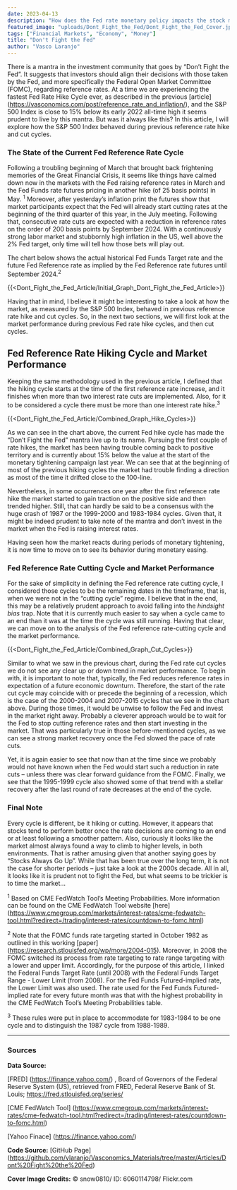 ```yaml
---
date: 2023-04-13
description: "How does the Fed rate monetary policy impacts the stock market?"
featured_image: "uploads/Dont_Fight_the_Fed/Dont_Fight_the_Fed_Cover.jpg"
tags: ["Financial Markets", "Economy", "Money"]
title: "Don't Fight the Fed"
author: "Vasco Laranjo"
---
```

There is a mantra in the investment community that goes by “Don’t Fight the Fed”. It suggests that investors should align their decisions with those taken by the Fed, and more specifically the Federal Open Market Committee (FOMC), regarding reference rates. At a time we are experiencing the fastest Fed Rate Hike Cycle ever, as described in the previous [article] (https://vasconomics.com/post/reference_rate_and_inflation/), and the S&P 500 Index is close to 15% below its early 2022 all-time high it seems prudent to live by this mantra. But was it always like this? In this article, I will explore how the S&P 500 Index behaved during previous reference rate hike and cut cycles.

### The State of the Current Fed Reference Rate Cycle

Following a troubling beginning of March that brought back frightening memories of the Great Financial Crisis, it seems like things have calmed down now in the markets with the Fed raising reference rates in March and the Fed Funds rate futures pricing in another hike (of 25 basis points) in May. <sup>1</sup> Moreover, after yesterday’s inflation print the futures show that market participants expect that the Fed will already start cutting rates at the beginning of the third quarter of this year, in the July meeting. Following that, consecutive rate cuts are expected with a reduction in reference rates on the order of 200 basis points by September 2024. With a continuously strong labor market and stubbornly high inflation in the US, well above the 2% Fed target, only time will tell how those bets will play out.

The chart below shows the actual historical Fed Funds Target rate and the future Fed Reference rate as implied by the Fed Reference rate futures until September 2024.<sup>2</sup>

{{<Dont_Fight_the_Fed_Article/Initial_Graph_Dont_Fight_the_Fed_Article>}}

Having that in mind, I believe it might be interesting to take a look at how the market, as measured by the S&P 500 Index, behaved in previous reference rate hike and cut cycles. So, in the next two sections, we will first look at the market performance during previous Fed rate hike cycles, and then cut cycles.

## Fed Reference Rate Hiking Cycle and Market Performance

Keeping the same methodology used in the previous article, I defined that the hiking cycle starts at the time of the first reference rate increase, and it finishes when more than two interest rate cuts are implemented. Also, for it to be considered a cycle there must be more than one interest rate hike.<sup>3</sup>

{{<Dont_Fight_the_Fed_Article/Combined_Graph_Hike_Cycles>}}

As we can see in the chart above, the current Fed hike cycle has made the “Don’t Fight the Fed” mantra live up to its name. Pursuing the first couple of rate hikes, the market has been having trouble coming back to positive territory and is currently about 15% below the value at the start of the monetary tightening campaign last year. We can see that at the beginning of most of the previous hiking cycles the market had trouble finding a direction as most of the time it drifted close to the 100-line.

Nevertheless, in some occurrences one year after the first reference rate hike the market started to gain traction on the positive side and then trended higher. Still, that can hardly be said to be a consensus with the huge crash of 1987 or the 1999-2000 and 1983-1984 cycles. Given that, it might be indeed prudent to take note of the mantra and don’t invest in the market when the Fed is raising interest rates.

Having seen how the market reacts during periods of monetary tightening, it is now time to move on to see its behavior during monetary easing.

### Fed Reference Rate Cutting Cycle and Market Performance

For the sake of simplicity in defining the Fed reference rate cutting cycle, I considered those cycles to be the remaining dates in the timeframe, that is, when we were not in the “cutting cycle” regime. I believe that in the end, this may be a relatively prudent approach to avoid falling into the *hindsight bias* trap. Note that it is currently much easier to say when a cycle came to an end than it was at the time the cycle was still running. Having that clear, we can move on to the analysis of the Fed reference rate-cutting cycle and the market performance.

{{<Dont_Fight_the_Fed_Article/Combined_Graph_Cut_Cycles>}}

Similar to what we saw in the previous chart, during the Fed rate cut cycles we do not see any clear up or down trend in market performance. To begin with, it is important to note that, typically, the Fed reduces reference rates in expectation of a future economic downturn. Therefore, the start of the rate cut cycle may coincide with or precede the beginning of a recession, which is the case of the 2000-2004 and 2007-2015 cycles that we see in the chart above. During those times, it would be unwise to follow the Fed and invest in the market right away. Probably a cleverer approach would be to wait for the Fed to stop cutting reference rates and then start investing in the market. That was particularly true in those before-mentioned cycles, as we can see a strong market recovery once the Fed slowed the pace of rate cuts.

Yet, it is again easier to see that now than at the time since we probably would not have known when the Fed would start such a reduction in rate cuts – unless there was clear forward guidance from the FOMC. Finally, we see that the 1995-1999 cycle also showed some of that trend with a stellar recovery after the last round of rate decreases at the end of the cycle.

### Final Note

Every cycle is different, be it hiking or cutting. However, it appears that stocks tend to perform better once the rate decisions are coming to an end or at least following a smoother pattern. Also, curiously it looks like the market almost always found a way to climb to higher levels, in both environments. That is rather amusing given that another saying goes by “Stocks Always Go Up”. While that has been true over the long term, it is not the case for shorter periods – just take a look at the 2000s decade. All in all, it looks like it is prudent not to fight the Fed, but what seems to be trickier is to time the market…

<sup>1</sup> Based on CME FedWatch Tool’s Meeting Probabilities. More information can be found on the CME FedWatch Tool website [here] (https://www.cmegroup.com/markets/interest-rates/cme-fedwatch-tool.html?redirect=/trading/interest-rates/countdown-to-fomc.html)

<sup>2</sup> Note that the FOMC funds rate targeting started in October 1982 as outlined in this working [paper] (https://research.stlouisfed.org/wp/more/2004-015). Moreover, in 2008 the FOMC switched its process from rate targeting to rate range targeting with a lower and upper limit. Accordingly, for the purpose of this article, I linked the Federal Funds Target Rate (until 2008) with the Federal Funds Target Range - Lower Limit (from 2008). For the Fed Funds Futured-implied rate, the Lower Limit was also used. The rate used for the Fed Funds Futured-implied rate for every future month was that with the highest probability in the CME FedWatch Tool’s Meeting Probabilities table.

<sup>3</sup> These rules were put in place to accommodate for 1983-1984 to be one cycle and to distinguish the 1987 cycle from 1988-1989.

---
### Sources

**Data Source:** 

[FRED] (https://finance.yahoo.com/) , Board of Governors of the Federal Reserve System (US), retrieved from FRED, Federal Reserve Bank of St. Louis; https://fred.stlouisfed.org/series/

[CME FedWatch Tool] (https://www.cmegroup.com/markets/interest-rates/cme-fedwatch-tool.html?redirect=/trading/interest-rates/countdown-to-fomc.html)

[Yahoo Finace] (https://finance.yahoo.com/)

**Code Source:** 
[GitHub Page] (https://github.com/vlaranjo/Vasconomics_Materials/tree/master/Articles/Dont%20Fight%20the%20Fed)

**Cover Image Credits:**  © snow0810/ ID: 6060114798/ Flickr.com